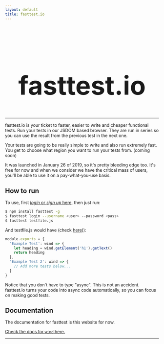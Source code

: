 ```yaml
---
layout: default
title: fasttest.io
---
```


<div style="height:2em"></div>

<style>
@media screen and (max-width: 800px) {
    #title {
        font-size: 3em !important;
    }
}
</style>

<h1 id="title" style="text-align: center; font-size: 6em">fasttest.io</h1>

<hr>

fasttest.io is your ticket to faster, easier to write and cheaper functional tests. Run your tests in our JSDOM based browser. They are run in series so you can use the result from the previous test in the next one.

Your tests are going to be really simple to write and also run extremely fast. You get to choose what region you want to run your tests from. (coming soon)

It was launched in January 26 of 2019, so it's pretty bleeding edge too. It's free for now and when we consider we have the critical mass of users, you'll be able to use it on a pay-what-you-use basis.

## How to run

To use, first [*login* or *sign up* here](https://fasttest.auth.eu-west-1.amazoncognito.com/login?response_type=code&client_id=60uit0kj2hdie09n13v6fpiqd9&redirect_uri=https://938jss4tqd.execute-api.eu-west-1.amazonaws.com/prod/login/), then just run:

```bash
$ npm install fasttest -g
$ fasttest login --username <user> --password <pass>
$ fasttest testfile.js
```

And testfile.js would have (check [here](https://cabbiejs.org/api/classes/activewindow/))):

```js
module.exports = {
  'Example Test': wind => {
    let heading = wind.getElement('h1').getText()
    return heading
  },
  'Example Test 2': wind => {
    // Add more tests below...
  }
}
```

Notice that you don't have to type "async". This is not an accident. fasttest.io turns your code into async code automatically, so you can focus on making good tests.

## Documentation

The documentation for fasttest is this website for now.

[Check the docs for `wind` here.](https://cabbiejs.org/api/classes/activewindow/)

<hr>

